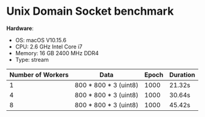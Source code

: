 # Unix Domain Socket benchmark

**Hardware**:

* OS: macOS V10.15.6
* CPU: 2.6 GHz Intel Core i7
* Memory: 16 GB 2400 MHz DDR4
* Type: stream

| Number of Workers | Data | Epoch | Duration |
| --- | --- | --- | --- |
| 1 | 800 * 800 * 3 (uint8) | 1000 | 21.32s |
| 4 | 800 * 800 * 3 (uint8) | 1000 | 30.64s |
| 8 | 800 * 800 * 3 (uint8) | 1000 | 45.42s |